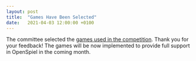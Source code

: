 ```yaml
---
layout: post
title:  "Games Have Been Selected"
date:   2021-04-03 12:00:00 +0100
---
```


The committee selected the [games used in the competition](/games/). Thank you
for your feedback! The games will be now implemented to provide full support in
OpenSpiel in the coming month.
